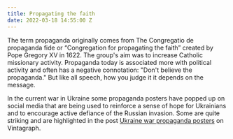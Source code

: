 ```yaml
---
title: Propagating the faith
date: 2022-03-18 14:55:00 Z
---
```


The term propaganda originally comes from The Congregatio de propaganda fide or “Congregation for propagating the faith” created by Pope Gregory XV in 1622. The group's aim was to increase Catholic missionary activity. Propaganda today is associated more with political activity and often has a negative connotation: "Don't believe the propaganda." But like all speech, how you judge it it depends on the message. 

In the current war in Ukraine some propaganda posters have popped up on social media that are being used to reinforce a sense of hope for Ukrainians and to encourage active defiance of the Russian invasion. Some are quite striking and are highlighted in the post [Ukraine war propaganda posters](https://vintagraph.com/blogs/news/ukraine-war-propaganda-posters) on Vintagraph.